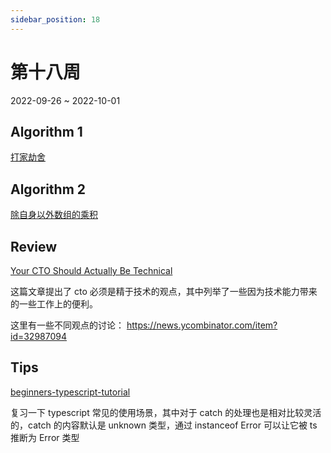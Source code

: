 ```yaml
---
sidebar_position: 18
---
```


# 第十八周

2022-09-26 ~ 2022-10-01

## Algorithm 1

[打家劫舍](https://github.com/JunwuHuang/leetcode-daily/blob/master/house-robber/%E6%89%93%E5%AE%B6%E5%8A%AB%E8%88%8D.md)

## Algorithm 2

[除自身以外数组的乘积](https://github.com/JunwuHuang/leetcode-daily/blob/master/product-of-array-except-self/%E9%99%A4%E8%87%AA%E8%BA%AB%E4%BB%A5%E5%A4%96%E6%95%B0%E7%BB%84%E7%9A%84%E4%B9%98%E7%A7%AF.md)

## Review

[Your CTO Should Actually Be Technical](https://blog.southparkcommons.com/your-cto-should-actually-be-technical/)

这篇文章提出了 cto 必须是精于技术的观点，其中列举了一些因为技术能力带来的一些工作上的便利。

这里有一些不同观点的讨论：
https://news.ycombinator.com/item?id=32987094

## Tips

[beginners-typescript-tutorial](https://github.com/total-typescript/beginners-typescript-tutorial)

复习一下 typescript 常见的使用场景，其中对于 catch 的处理也是相对比较灵活的，catch 的内容默认是 unknown 类型，通过 instanceof Error 可以让它被 ts 推断为 Error 类型
